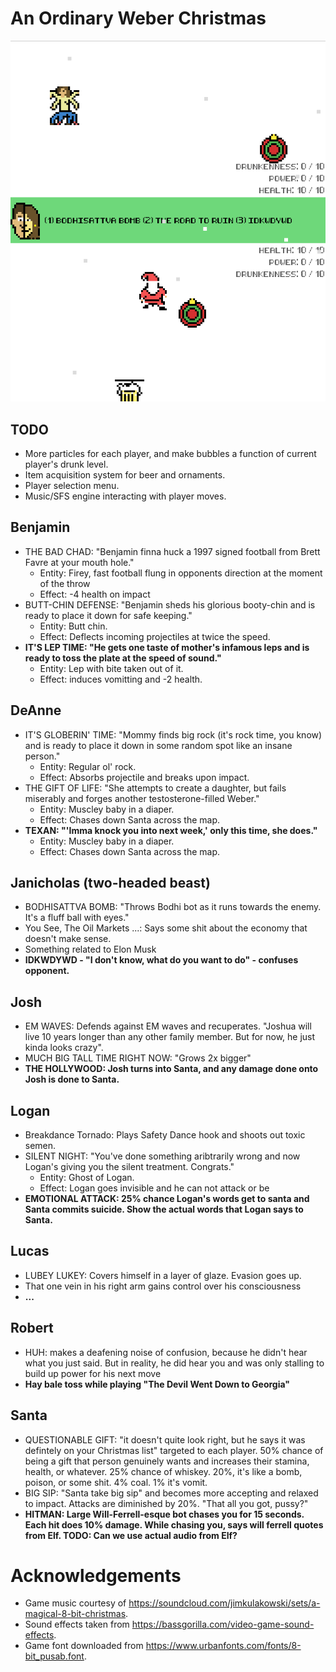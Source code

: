 # An Ordinary Weber Christmas

![](/res/img/gameplay.gif)

## TODO
* More particles for each player, and make bubbles a function of current player's drunk level.
* Item acquisition system for beer and ornaments.
* Player selection menu.
* Music/SFS engine interacting with player moves.

## Benjamin

- THE BAD CHAD: "Benjamin finna huck a 1997 signed football from Brett Favre at your mouth hole."
    - Entity: Firey, fast football flung in opponents direction at the moment of the throw
    - Effect: -4 health on impact
- BUTT-CHIN DEFENSE: "Benjamin sheds his glorious booty-chin and is ready to place it down for safe keeping."
    - Entity: Butt chin.
    - Effect: Deflects incoming projectiles at twice the speed.
- **IT'S LEP TIME: "He gets one taste of mother's infamous leps and is ready to toss the plate at the speed of sound."**
    - Entity: Lep with bite taken out of it.
    - Effect: induces vomitting and -2 health.

## DeAnne

- IT'S GLOBERIN' TIME: "Mommy finds big rock (it's rock time, you know) and is ready to place it down in some random spot like an insane person."
    - Entity: Regular ol' rock.
    - Effect: Absorbs projectile and breaks upon impact.
- THE GIFT OF LIFE: "She attempts to create a daughter, but fails miserably and forges another testosterone-filled Weber."
    - Entity: Muscley baby in a diaper.
    - Effect: Chases down Santa across the map.
- **TEXAN: "'Imma knock you into next week,' only this time, she does."**
    - Entity: Muscley baby in a diaper.
    - Effect: Chases down Santa across the map.

## Janicholas (two-headed beast)

- BODHISATTVA BOMB: "Throws Bodhi bot as it runs towards the enemy. It's a fluff ball with eyes."
- You See, The Oil Markets ...: Says some shit about the economy that doesn't make sense.
- Something related to Elon Musk
- **IDKWDYWD - "I don't know, what do you want to do" - confuses opponent.**

## Josh
- EM WAVES: Defends against EM waves and recuperates. "Joshua will live 10
  years longer than any other family member. But for now, he just kinda looks
  crazy".
- MUCH BIG TALL TIME RIGHT NOW: "Grows 2x bigger"
- **THE HOLLYWOOD: Josh turns into Santa, and any damage done onto Josh is done to Santa.**

## Logan
- Breakdance Tornado: Plays Safety Dance hook and shoots out toxic semen.
- SILENT NIGHT: "You've done something aribtrarily wrong and now Logan's giving you the silent treatment. Congrats."
    - Entity: Ghost of Logan.
    - Effect: Logan goes invisible and he can not attack or be
- **EMOTIONAL ATTACK: 25% chance Logan's words get to santa and Santa commits suicide. Show the actual words that Logan says to Santa.**

## Lucas
- LUBEY LUKEY: Covers himself in a layer of glaze. Evasion goes up.
- That one vein in his right arm gains control over his consciousness
- **...**

## Robert
- HUH: makes a deafening noise of confusion, because he didn't hear what you just
  said. But in reality, he did hear you and was only stalling to build up power
  for his next move
- **Hay bale toss while playing "The Devil Went Down to Georgia"**

## Santa

- QUESTIONABLE GIFT: "it doesn't quite look right, but he says it was defintely on your Christmas list" targeted to each player. 50% chance of being a gift that person genuinely wants and increases their stamina, health, or whatever. 25% chance of whiskey. 20%, it's like a bomb, poison, or some shit. 4% coal. 1% it's vomit.
- BIG SIP: "Santa take big sip" and becomes more accepting and relaxed to impact. Attacks are diminished by 20%. "That all you got, pussy?"
- **HITMAN: Large Will-Ferrell-esque bot chases you for 15 seconds. Each hit does 10% damage. While chasing you, says will ferrell quotes from Elf. TODO: Can we use actual audio from Elf?**

# Acknowledgements

* Game music courtesy of https://soundcloud.com/jimkulakowski/sets/a-magical-8-bit-christmas.
* Sound effects taken from https://bassgorilla.com/video-game-sound-effects.
* Game font downloaded from https://www.urbanfonts.com/fonts/8-bit_pusab.font.
